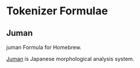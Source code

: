 Tokenizer Formulae
===

## Juman

juman Formula for Homebrew.

[Juman](http://nlp.ist.i.kyoto-u.ac.jp/index.php?JUMAN) is Japanese morphological analysis system.
